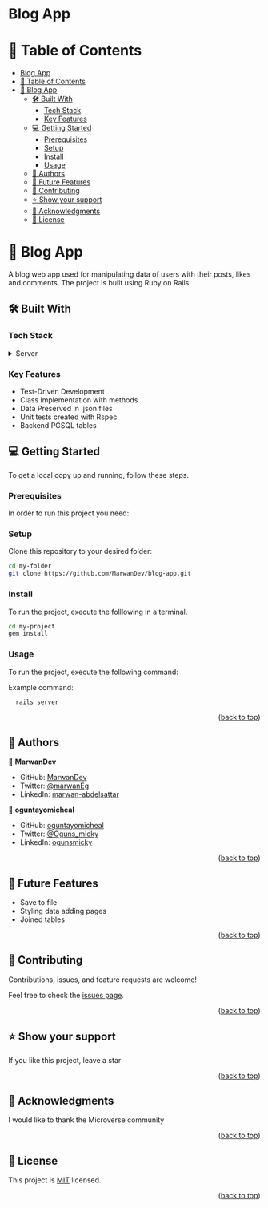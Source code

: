 # Blog App
<!-- TABLE OF CONTENTS -->

# 📗 Table of Contents

- [Blog App](#Blog-App)
- [📗 Table of Contents](#-table-of-contents)
- [📖 Blog App ](#-Ruby-Capstons-Project-)
  - [🛠 Built With ](#-built-with-)
    - [Tech Stack ](#tech-stack-)
    - [Key Features ](#key-features-)
  - [💻 Getting Started ](#-getting-started-)
    - [Prerequisites](#prerequisites)
    - [Setup](#setup)
    - [Install](#install)
    - [Usage](#usage)
  - [👥 Authors ](#-authors-)
  - [🔭 Future Features ](#-future-features-)
  - [🤝 Contributing ](#-contributing-)
  - [⭐️ Show your support ](#️-show-your-support-)
  - [🙏 Acknowledgments ](#-acknowledgments-)
  - [📝 License ](#-license-)

<!-- PROJECT DESCRIPTION -->

# 📖 Blog App <a name="Blog-App"></a>

A blog web app used for manipulating data of users with their posts, likes and comments. The project is built using Ruby on Rails

## 🛠 Built With <a name="built-with"></a>

### Tech Stack <a name="tech-stack"></a>

<details>
<summary>Server</summary>
  <ul>
    <li>Ruby</li>
    <li>Rails</li>
    <li>PostgreSQL</li>
  </ul>
</details>

<!-- Features -->

### Key Features <a name="key-features"></a>

- Test-Driven Development
- Class implementation with methods
- Data Preserved in .json files
- Unit tests created with Rspec
- Backend PGSQL tables


<!-- GETTING STARTED -->

## 💻 Getting Started <a name="getting-started"></a>

To get a local copy up and running, follow these steps.

### Prerequisites

In order to run this project you need:

### Setup

Clone this repository to your desired folder:

```sh
cd my-folder
git clone https://github.com/MarwanDev/blog-app.git

```

### Install

To run the project, execute the folllowing in a terminal.

```sh
cd my-project
gem install
```

### Usage

To run the project, execute the following command:


Example command:

```sh
  rails server
```

<p align="right">(<a href="#readme-top">back to top</a>)</p>

<!-- AUTHORS -->

## 👥 Authors <a name="authors"></a>


👤 **MarwanDev**

- GitHub: [MarwanDev](https://github.com/MarwanDev)
- Twitter: [@marwanEg](https://twitter.com/marwaneg)
- LinkedIn: [marwan-abdelsattar](https://www.linkedin.com/in/marwan-abdelsattar/)

👤 **oguntayomicheal**

- GitHub: [oguntayomicheal](https://github.com/oguntayomicheal)
- Twitter: [@Oguns_micky](https://twitter.com/Oguns_micky)
- LinkedIn: [ogunsmicky](https://www.linkedin.com/in/ogunsmicky/)

<p align="right">(<a href="#readme-top">back to top</a>)</p>

<!-- FUTURE FEATURES -->

## 🔭 Future Features <a name="future-features"></a>

- Save to file
- Styling data adding pages
- Joined tables


<p align="right">(<a href="#readme-top">back to top</a>)</p>

<!-- CONTRIBUTING -->

## 🤝 Contributing <a name="contributing"></a>

Contributions, issues, and feature requests are welcome!

Feel free to check the [issues page](../../issues/).

<p align="right">(<a href="#readme-top">back to top</a>)</p>

<!-- SUPPORT -->

## ⭐️ Show your support <a name="support"></a>

If you like this project, leave a star

<p align="right">(<a href="#readme-top">back to top</a>)</p>

<!-- ACKNOWLEDGEMENTS -->

## 🙏 Acknowledgments <a name="acknowledgements"></a>

I would like to thank the Microverse community 


<p align="right">(<a href="#readme-top">back to top</a>)</p>

<!-- FAQ (optional) -->

<!-- LICENSE -->

## 📝 License <a name="license"></a>

This project is [MIT](./LICENSE) licensed.

<p align="right">(<a href="#readme-top">back to top</a>)</p>
